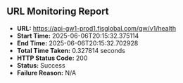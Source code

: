 ## URL Monitoring Report

- **URL:** https://api-gw1-prod1.fisglobal.com/gw/v1/health
- **Start Time:** 2025-06-06T20:15:32.375114
- **End Time:** 2025-06-06T20:15:32.702928
- **Total Time Taken:** 0.327814 seconds
- **HTTP Status Code:** 200
- **Status:** Success
- **Failure Reason:** N/A
